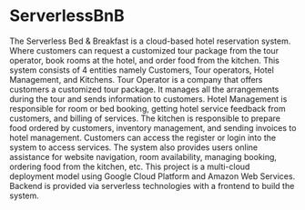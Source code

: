 # ServerlessBnB
The Serverless Bed & Breakfast is a cloud-based hotel reservation system. Where customers can request a customized tour package from the tour operator, book rooms at the hotel, and order food from the kitchen. This system consists of 4 entities namely Customers, Tour operators, Hotel Management, and Kitchens. Tour Operator is a company that offers customers a customized tour package. It manages all the arrangements during the tour and sends information to customers. Hotel Management is responsible for room or bed booking, getting hotel service feedback from customers, and billing of services. The kitchen is responsible to prepare food ordered by customers, inventory management, and sending invoices to hotel management. Customers can access the register or login into the system to access services. The system also provides users online assistance for website navigation, room availability, managing booking, ordering food from the kitchen, etc. This project is a multi-cloud deployment model using Google Cloud Platform and Amazon Web Services. Backend is provided via serverless technologies with a frontend to build the system.

